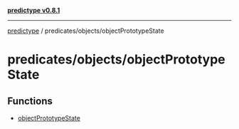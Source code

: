 [**predictype v0.8.1**](../../../README.md)

***

[predictype](../../../modules.md) / predicates/objects/objectPrototypeState

# predicates/objects/objectPrototypeState

## Functions

- [objectPrototypeState](functions/objectPrototypeState.md)
